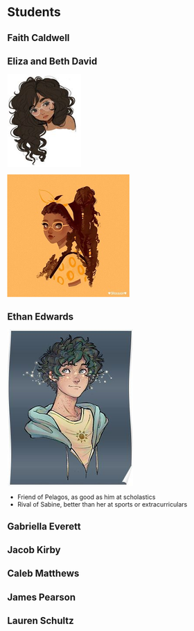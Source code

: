 <!-- TITLE: High School -->
<!-- SUBTITLE: A quick summary of High School -->

# Students
## Faith Caldwell
## Eliza and Beth David
![Eliza Davis](/uploads/silverline-high-school/eliza-davis.jpg "Eliza Davis")

![Beth Davis](/uploads/silverline-high-school/beth-davis.jpg "Beth Davis")
## Ethan Edwards
![Ethan Edwards](/uploads/silverline-high-school/ethan-edwards.jpg "Ethan Edwards")

* Friend of Pelagos, as good as him at scholastics
* Rival of Sabine, better than her at sports or extracurriculars
## Gabriella Everett
## Jacob Kirby
## Caleb Matthews
## James Pearson
## Lauren Schultz